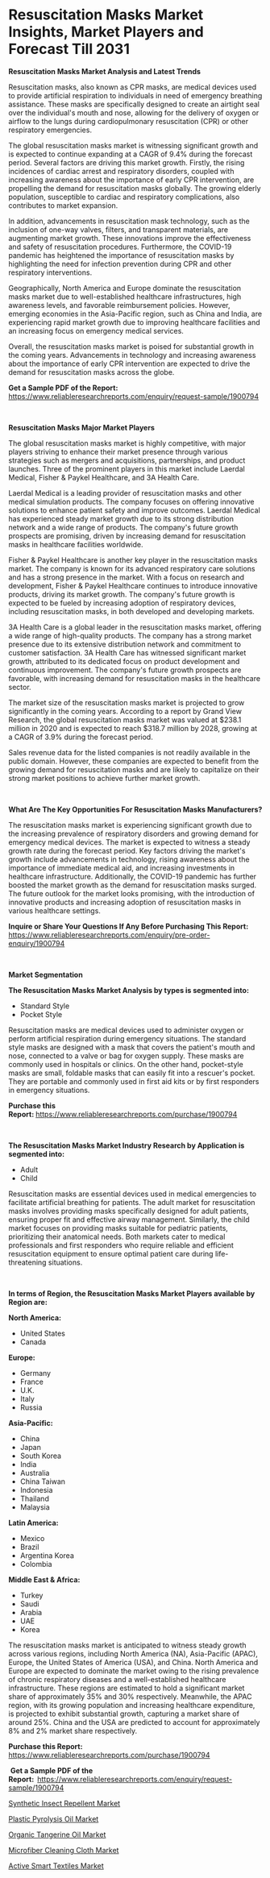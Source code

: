 <p><h1>Resuscitation Masks Market Insights, Market Players and Forecast Till 2031</h1></p><p><strong>Resuscitation Masks Market Analysis and Latest Trends</strong></p>
<p><p>Resuscitation masks, also known as CPR masks, are medical devices used to provide artificial respiration to individuals in need of emergency breathing assistance. These masks are specifically designed to create an airtight seal over the individual's mouth and nose, allowing for the delivery of oxygen or airflow to the lungs during cardiopulmonary resuscitation (CPR) or other respiratory emergencies.</p><p>The global resuscitation masks market is witnessing significant growth and is expected to continue expanding at a CAGR of 9.4% during the forecast period. Several factors are driving this market growth. Firstly, the rising incidences of cardiac arrest and respiratory disorders, coupled with increasing awareness about the importance of early CPR intervention, are propelling the demand for resuscitation masks globally. The growing elderly population, susceptible to cardiac and respiratory complications, also contributes to market expansion.</p><p>In addition, advancements in resuscitation mask technology, such as the inclusion of one-way valves, filters, and transparent materials, are augmenting market growth. These innovations improve the effectiveness and safety of resuscitation procedures. Furthermore, the COVID-19 pandemic has heightened the importance of resuscitation masks by highlighting the need for infection prevention during CPR and other respiratory interventions.</p><p>Geographically, North America and Europe dominate the resuscitation masks market due to well-established healthcare infrastructures, high awareness levels, and favorable reimbursement policies. However, emerging economies in the Asia-Pacific region, such as China and India, are experiencing rapid market growth due to improving healthcare facilities and an increasing focus on emergency medical services.</p><p>Overall, the resuscitation masks market is poised for substantial growth in the coming years. Advancements in technology and increasing awareness about the importance of early CPR intervention are expected to drive the demand for resuscitation masks across the globe.</p></p>
<p><strong>Get a Sample PDF of the Report:&nbsp;</strong> <a href="https://www.reliableresearchreports.com/enquiry/request-sample/1900794">https://www.reliableresearchreports.com/enquiry/request-sample/1900794</a></p>
<p>&nbsp;</p>
<p><strong>Resuscitation Masks Major Market Players</strong></p>
<p><p>The global resuscitation masks market is highly competitive, with major players striving to enhance their market presence through various strategies such as mergers and acquisitions, partnerships, and product launches. Three of the prominent players in this market include Laerdal Medical, Fisher & Paykel Healthcare, and 3A Health Care.</p><p>Laerdal Medical is a leading provider of resuscitation masks and other medical simulation products. The company focuses on offering innovative solutions to enhance patient safety and improve outcomes. Laerdal Medical has experienced steady market growth due to its strong distribution network and a wide range of products. The company's future growth prospects are promising, driven by increasing demand for resuscitation masks in healthcare facilities worldwide.</p><p>Fisher & Paykel Healthcare is another key player in the resuscitation masks market. The company is known for its advanced respiratory care solutions and has a strong presence in the market. With a focus on research and development, Fisher & Paykel Healthcare continues to introduce innovative products, driving its market growth. The company's future growth is expected to be fueled by increasing adoption of respiratory devices, including resuscitation masks, in both developed and developing markets.</p><p>3A Health Care is a global leader in the resuscitation masks market, offering a wide range of high-quality products. The company has a strong market presence due to its extensive distribution network and commitment to customer satisfaction. 3A Health Care has witnessed significant market growth, attributed to its dedicated focus on product development and continuous improvement. The company's future growth prospects are favorable, with increasing demand for resuscitation masks in the healthcare sector.</p><p>The market size of the resuscitation masks market is projected to grow significantly in the coming years. According to a report by Grand View Research, the global resuscitation masks market was valued at $238.1 million in 2020 and is expected to reach $318.7 million by 2028, growing at a CAGR of 3.9% during the forecast period.</p><p>Sales revenue data for the listed companies is not readily available in the public domain. However, these companies are expected to benefit from the growing demand for resuscitation masks and are likely to capitalize on their strong market positions to achieve further market growth.</p></p>
<p>&nbsp;</p>
<p><strong>What Are The Key Opportunities For Resuscitation Masks Manufacturers?</strong></p>
<p><p>The resuscitation masks market is experiencing significant growth due to the increasing prevalence of respiratory disorders and growing demand for emergency medical devices. The market is expected to witness a steady growth rate during the forecast period. Key factors driving the market's growth include advancements in technology, rising awareness about the importance of immediate medical aid, and increasing investments in healthcare infrastructure. Additionally, the COVID-19 pandemic has further boosted the market growth as the demand for resuscitation masks surged. The future outlook for the market looks promising, with the introduction of innovative products and increasing adoption of resuscitation masks in various healthcare settings.</p></p>
<p><strong>Inquire or Share Your Questions If Any Before Purchasing This Report:</strong> <a href="https://www.reliableresearchreports.com/enquiry/pre-order-enquiry/1900794">https://www.reliableresearchreports.com/enquiry/pre-order-enquiry/1900794</a></p>
<p>&nbsp;</p>
<p><strong>Market Segmentation</strong></p>
<p><strong>The Resuscitation Masks Market Analysis by types is segmented into:</strong></p>
<p><ul><li>Standard Style</li><li>Pocket Style</li></ul></p>
<p><p>Resuscitation masks are medical devices used to administer oxygen or perform artificial respiration during emergency situations. The standard style masks are designed with a mask that covers the patient's mouth and nose, connected to a valve or bag for oxygen supply. These masks are commonly used in hospitals or clinics. On the other hand, pocket-style masks are small, foldable masks that can easily fit into a rescuer's pocket. They are portable and commonly used in first aid kits or by first responders in emergency situations.</p></p>
<p><strong>Purchase this Report:&nbsp;</strong><a href="https://www.reliableresearchreports.com/purchase/1900794">https://www.reliableresearchreports.com/purchase/1900794</a></p>
<p>&nbsp;</p>
<p><strong>The Resuscitation Masks Market Industry Research by Application is segmented into:</strong></p>
<p><ul><li>Adult</li><li>Child</li></ul></p>
<p><p>Resuscitation masks are essential devices used in medical emergencies to facilitate artificial breathing for patients. The adult market for resuscitation masks involves providing masks specifically designed for adult patients, ensuring proper fit and effective airway management. Similarly, the child market focuses on providing masks suitable for pediatric patients, prioritizing their anatomical needs. Both markets cater to medical professionals and first responders who require reliable and efficient resuscitation equipment to ensure optimal patient care during life-threatening situations.</p></p>
<p>&nbsp;</p>
<p><strong>In terms of Region, the Resuscitation Masks Market Players available by Region are:</strong></p>
<p>
    <p> <strong> North America: </strong>
        <ul>
            <li>United States</li>
            <li>Canada</li>
        </ul>
        </p> 
    <p> <strong> Europe: </strong>
        <ul>
            <li>Germany</li>
            <li>France</li>
            <li>U.K.</li>
            <li>Italy</li>
            <li>Russia</li>
        </ul>
        </p> 
    <p> <strong> Asia-Pacific: </strong>
        <ul>
            <li>China</li>
            <li>Japan</li>
            <li>South Korea</li>
            <li>India</li>
            <li>Australia</li>
            <li>China Taiwan</li>
            <li>Indonesia</li>
            <li>Thailand</li>
            <li>Malaysia</li>
        </ul>
        </p> 
    <p> <strong> Latin America: </strong>
        <ul>
            <li>Mexico</li>
            <li>Brazil</li>
            <li>Argentina Korea</li>
            <li>Colombia</li>
        </ul>
        </p> 
    <p> <strong> Middle East & Africa: </strong>
        <ul>
            <li>Turkey</li>
            <li>Saudi</li>
            <li>Arabia</li>
            <li>UAE</li>
            <li>Korea</li>
        </ul>
    </p>
    </p>
<p><p>The resuscitation masks market is anticipated to witness steady growth across various regions, including North America (NA), Asia-Pacific (APAC), Europe, the United States of America (USA), and China. North America and Europe are expected to dominate the market owing to the rising prevalence of chronic respiratory diseases and a well-established healthcare infrastructure. These regions are estimated to hold a significant market share of approximately 35% and 30% respectively. Meanwhile, the APAC region, with its growing population and increasing healthcare expenditure, is projected to exhibit substantial growth, capturing a market share of around 25%. China and the USA are predicted to account for approximately 8% and 2% market share respectively.</p></p>
<p><strong>Purchase this Report: </strong><a href="https://www.reliableresearchreports.com/purchase/1900794">https://www.reliableresearchreports.com/purchase/1900794</a></p>
<p>&nbsp;<strong>Get a Sample PDF of the Report:&nbsp;&nbsp;</strong><a href="https://www.reliableresearchreports.com/enquiry/request-sample/1900794">https://www.reliableresearchreports.com/enquiry/request-sample/1900794</a></p>
<p><strong></strong></p>
<p><p><a href="https://medium.com/@boristurner9889/decoding-synthetic-insect-repellent-market-metrics-market-share-trends-and-growth-patterns-7fbc7ed1ae6f">Synthetic Insect Repellent Market</a></p><p><a href="https://medium.com/@verniemorar2022/plastic-pyrolysis-oil-market-analysis-its-cagr-market-segmentation-and-global-industry-overview-61b2367cc83d">Plastic Pyrolysis Oil Market</a></p><p><a href="https://medium.com/@boristurner9889/organic-tangerine-oil-nbsp-market-focuses-on-market-share-size-and-projected-forecast-till-2031-4eee9f4862eb">Organic Tangerine Oil Market</a></p><p><a href="https://medium.com/@boristurner9889/microfiber-cleaning-cloth-market-insight-market-trends-growth-forecasted-from-2024-to-2031-9c9b0cb0554c">Microfiber Cleaning Cloth Market</a></p><p><a href="https://medium.com/@boristurner9889/active-smart-textiles-market-trends-and-market-analysis-forecasted-for-period-2024-2031-48cc66fba5b5">Active Smart Textiles Market</a></p></p>